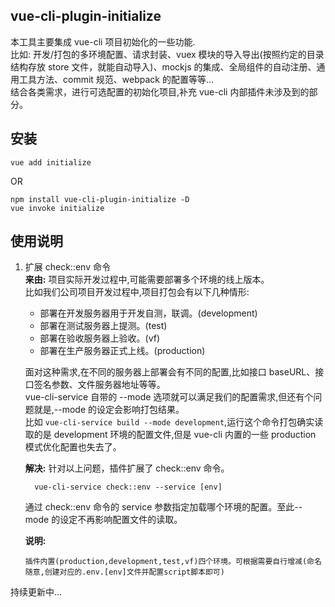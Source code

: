 ## vue-cli-plugin-initialize

本工具主要集成 vue-cli 项目初始化的一些功能.  
比如: 开发/打包的多环境配置、请求封装、vuex 模块的导入导出(按照约定的目录结构存放 store 文件，就能自动导入)、mockjs 的集成、全局组件的自动注册、通用工具方法、commit 规范、webpack 的配置等等...  
结合各类需求，进行可选配置的初始化项目,补充 vue-cli 内部插件未涉及到的部分。

## 安装

```
vue add initialize
```

OR

```
npm install vue-cli-plugin-initialize -D
vue invoke initialize
```

## 使用说明

1. 扩展 check::env 命令  
   **来由:** 项目实际开发过程中,可能需要部署多个环境的线上版本。  
   比如我们公司项目开发过程中,项目打包会有以下几种情形:

   - 部署在开发服务器用于开发自测，联调。(development)
   - 部署在测试服务器上提测。(test)
   - 部署在验收服务器上验收。(vf)
   - 部署在生产服务器正式上线。(production)

   面对这种需求,在不同的服务器上部署会有不同的配置,比如接口 baseURL、接口签名参数、文件服务器地址等等。  
   vue-cli-service 自带的 --mode 选项就可以满足我们的配置需求,但还有个问题就是,--mode 的设定会影响打包结果。  
   比如 `vue-cli-service build --mode development`,运行这个命令打包确实读取的是 development 环境的配置文件,但是 vue-cli 内置的一些 production 模式优化配置也失去了。

   **解决:** 针对以上问题，插件扩展了 check::env 命令。

   ```$xslt
     vue-cli-service check::env --service [env]
   ```

   通过 check::env 命令的 service 参数指定加载哪个环境的配置。至此--mode 的设定不再影响配置文件的读取。

   **说明:**

   ```$xslt
   插件内置(production,development,test,vf)四个环境。可根据需要自行增减(命名随意,创建对应的.env.[env]文件并配置script脚本即可)
   ```

持续更新中...

